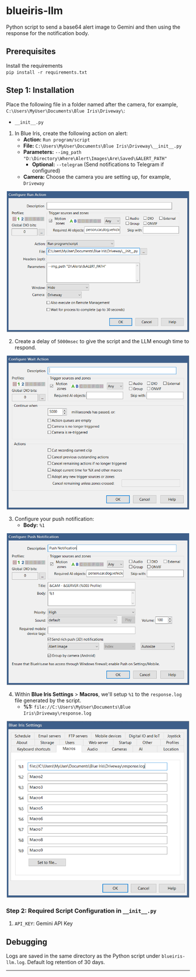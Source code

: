 # blueiris-llm

Python script to send a base64 alert image to Gemini and then using the response for the notification body.

## Prerequisites

Install the requirements  
`pip install -r requirements.txt`

## Step 1: Installation

Place the following file in a folder named after the camera, for example, `C:\Users\MyUser\Documents\Blue Iris\Driveway\`:
  * `__init__.py`

1. In Blue Iris, create the following action on alert:
   * **Action:** `Run program/script`
   * **File:** `C:\Users\MyUser\Documents\Blue Iris\Driveway\__init__.py`
   * **Parameters:** `--img_path "D:\Directory\Where\Alert\Images\Are\Saved\&ALERT_PATH"`
     * **Optional:** `--telegram` (Send notifications to Telegram if configured)
   * **Camera:** Choose the camera you are setting up, for example, `Driveway`
     
<p align="center"><img src="https://github.com/slflowfoon/blueiris-llm/blob/main/images/Notification%201.png?raw=true" width=500 /></p>

2. Create a delay of `5000msec` to give the script and the LLM enough time to respond.
   
<p align="center"><img src="https://github.com/slflowfoon/blueiris-llm/blob/main/images/Notification%202.png?raw=true" width=500 /></p>

3. Configure your push notification:
   * **Body:** `%1`
     
<p align="center"><img src="https://github.com/slflowfoon/blueiris-llm/blob/main/images/Notification%203.png?raw=true" width=500 /></p>

4. Within **Blue Iris Settings** > **Macros**, we'll setup `%1` to the `response.log` file generated by the script.
   * **%1:** `file://C:\Users\MyUser\Documents\Blue Iris\Driveway\response.log`
     
<p align="center"><img src="https://github.com/slflowfoon/blueiris-llm/blob/main/images/Macro%20Settings.png?raw=true" width=500 /></p>

### Step 2: Required Script Configuration in `__init__.py`

1. `API_KEY`: Gemini API Key
   
## Debugging

Logs are saved in the same directory as the Python script under `blueiris-llm.log`. Default log retention of 30 days.

----
